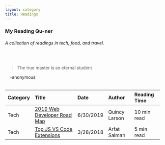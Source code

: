 ```yaml
---
layout: category
title: Readings
---
```


### My Reading Qu-ner
###### A collection of readings in tech, food, and travel.    
<br/>

> The true master is an eternal student

&nbsp;&nbsp;&nbsp;&nbsp;\-anonymous
<br/>
<br/>

| Category    | Title       | Date          | Author  | Reading Time  |
| :---        |    :----   |          :--- | :---    | :---          |
| Tech|[2019 Web Developer Road Map](https://www.freecodecamp.org/news/2019-web-developer-roadmap/)|6/30/2019|Quincy Larson|10 min read|
| Tech|[Top JS VS Code Extensions](https://codeburst.io/top-javascript-vscode-extensions-for-faster-development-c687c39596f5)|3/28/2018|Arfat Salman|5 min read|


